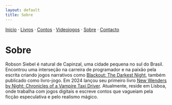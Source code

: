 ```yaml
---
layout: default
title: Sobre
---
```

[Início](index.md) · [Livros](livros.md) · [Contos](contos.md) · [Videojogos](videojogos.md) · [Sobre](sobre.md) · [Contacto](contacto.md)

# Sobre

Robson Siebel é natural de Capinzal, uma cidade pequena no sul do Brasil. Encontrou uma interseção na carreira de programador e na paixão pela escrita criando jogos narrativos como [Blackout: The Darkest Night](https://store.steampowered.com/app/875400/Blackout_The_Darkest_Night/), também publicado como livro-jogo. Em 2024 lançou seu primeiro livro [New Wenders by Night: Chronicles of a Vampire Taxi Driver](https://www.amazon.com/New-Wenders-Night-Chronicles-Vampire-ebook/dp/B0DJKZDL8Y). Atualmente, reside em Lisboa, onde trabalha com jogos digitais e escreve contos que vagueiam pela ficção especulativa e pelo realismo mágico.
